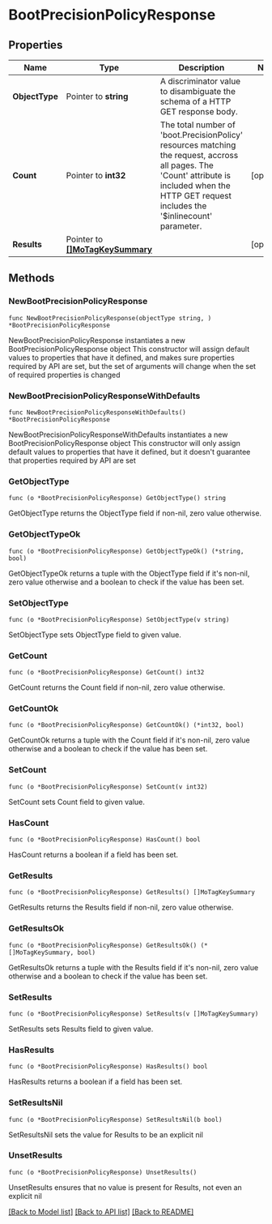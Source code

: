 # BootPrecisionPolicyResponse

## Properties

Name | Type | Description | Notes
------------ | ------------- | ------------- | -------------
**ObjectType** | Pointer to **string** | A discriminator value to disambiguate the schema of a HTTP GET response body. | 
**Count** | Pointer to **int32** | The total number of &#39;boot.PrecisionPolicy&#39; resources matching the request, accross all pages. The &#39;Count&#39; attribute is included when the HTTP GET request includes the &#39;$inlinecount&#39; parameter. | [optional] 
**Results** | Pointer to [**[]MoTagKeySummary**](MoTagKeySummary.md) |  | [optional] 

## Methods

### NewBootPrecisionPolicyResponse

`func NewBootPrecisionPolicyResponse(objectType string, ) *BootPrecisionPolicyResponse`

NewBootPrecisionPolicyResponse instantiates a new BootPrecisionPolicyResponse object
This constructor will assign default values to properties that have it defined,
and makes sure properties required by API are set, but the set of arguments
will change when the set of required properties is changed

### NewBootPrecisionPolicyResponseWithDefaults

`func NewBootPrecisionPolicyResponseWithDefaults() *BootPrecisionPolicyResponse`

NewBootPrecisionPolicyResponseWithDefaults instantiates a new BootPrecisionPolicyResponse object
This constructor will only assign default values to properties that have it defined,
but it doesn't guarantee that properties required by API are set

### GetObjectType

`func (o *BootPrecisionPolicyResponse) GetObjectType() string`

GetObjectType returns the ObjectType field if non-nil, zero value otherwise.

### GetObjectTypeOk

`func (o *BootPrecisionPolicyResponse) GetObjectTypeOk() (*string, bool)`

GetObjectTypeOk returns a tuple with the ObjectType field if it's non-nil, zero value otherwise
and a boolean to check if the value has been set.

### SetObjectType

`func (o *BootPrecisionPolicyResponse) SetObjectType(v string)`

SetObjectType sets ObjectType field to given value.


### GetCount

`func (o *BootPrecisionPolicyResponse) GetCount() int32`

GetCount returns the Count field if non-nil, zero value otherwise.

### GetCountOk

`func (o *BootPrecisionPolicyResponse) GetCountOk() (*int32, bool)`

GetCountOk returns a tuple with the Count field if it's non-nil, zero value otherwise
and a boolean to check if the value has been set.

### SetCount

`func (o *BootPrecisionPolicyResponse) SetCount(v int32)`

SetCount sets Count field to given value.

### HasCount

`func (o *BootPrecisionPolicyResponse) HasCount() bool`

HasCount returns a boolean if a field has been set.

### GetResults

`func (o *BootPrecisionPolicyResponse) GetResults() []MoTagKeySummary`

GetResults returns the Results field if non-nil, zero value otherwise.

### GetResultsOk

`func (o *BootPrecisionPolicyResponse) GetResultsOk() (*[]MoTagKeySummary, bool)`

GetResultsOk returns a tuple with the Results field if it's non-nil, zero value otherwise
and a boolean to check if the value has been set.

### SetResults

`func (o *BootPrecisionPolicyResponse) SetResults(v []MoTagKeySummary)`

SetResults sets Results field to given value.

### HasResults

`func (o *BootPrecisionPolicyResponse) HasResults() bool`

HasResults returns a boolean if a field has been set.

### SetResultsNil

`func (o *BootPrecisionPolicyResponse) SetResultsNil(b bool)`

 SetResultsNil sets the value for Results to be an explicit nil

### UnsetResults
`func (o *BootPrecisionPolicyResponse) UnsetResults()`

UnsetResults ensures that no value is present for Results, not even an explicit nil

[[Back to Model list]](../README.md#documentation-for-models) [[Back to API list]](../README.md#documentation-for-api-endpoints) [[Back to README]](../README.md)


